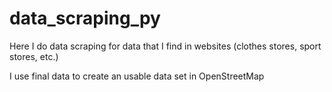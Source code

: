 # data_scraping_py

Here I do data scraping for data that I find in websites (clothes stores, sport stores, etc.)

I use final data to create an usable data set in OpenStreetMap

